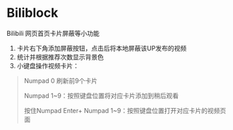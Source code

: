 # Biliblock
Bilibili 网页首页卡片屏蔽等小功能

1. 卡片右下角添加屏蔽按钮，点击后将本地屏蔽该UP发布的视频
2. 统计并根据推荐次数显示背景色
3. 小键盘操作视频卡片：
> Numpad 0 刷新前9个卡片
> 
> Numpad 1\~9：按照键盘位置将对应卡片添加到稍后观看
>
> 按住Numpad  Enter+ Numpad  1~9：按照键盘位置打开对应卡片的视频页面
